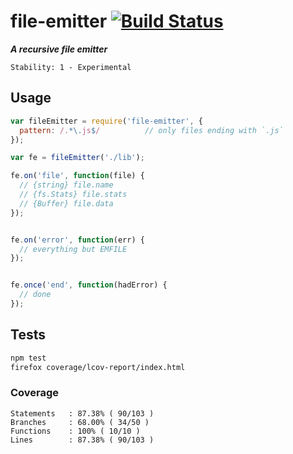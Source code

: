 # file-emitter [![Build Status](https://secure.travis-ci.org/skenqbx/file-emitter.png)](http://travis-ci.org/skenqbx/file-emitter)

**_A recursive file emitter_**

```
Stability: 1 - Experimental
```

## Usage

```js
var fileEmitter = require('file-emitter', {
  pattern: /.*\.js$/          // only files ending with `.js`
});

var fe = fileEmitter('./lib');

fe.on('file', function(file) {
  // {string} file.name
  // {fs.Stats} file.stats
  // {Buffer} file.data
});


fe.on('error', function(err) {
  // everything but EMFILE
});


fe.once('end', function(hadError) {
  // done
});
```

## Tests

```bash
npm test
firefox coverage/lcov-report/index.html
```

### Coverage

```
Statements   : 87.38% ( 90/103 )
Branches     : 68.00% ( 34/50 )
Functions    : 100% ( 10/10 )
Lines        : 87.38% ( 90/103 )
```
